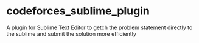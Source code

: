# codeforces_sublime_plugin
A plugin for Sublime Text Editor to getch the problem statement directly to the sublime and submit the solution more efficiently
